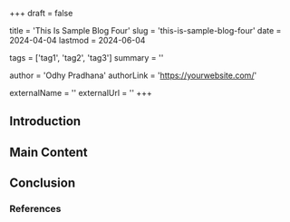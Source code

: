 +++
draft = false

title = 'This Is Sample Blog Four'
slug = 'this-is-sample-blog-four'
date = 2024-04-04
lastmod = 2024-06-04

tags = ['tag1', 'tag2', 'tag3']
summary = ''

author = 'Odhy Pradhana'
authorLink = 'https://yourwebsite.com/'

externalName = ''
externalUrl = ''
+++

## Introduction

<!-- Write the introduction here -->

## Main Content

<!-- Write the main content here -->

## Conclusion

<!-- Write the conclusion here -->

### References

<!-- List any references or further readings here -->
